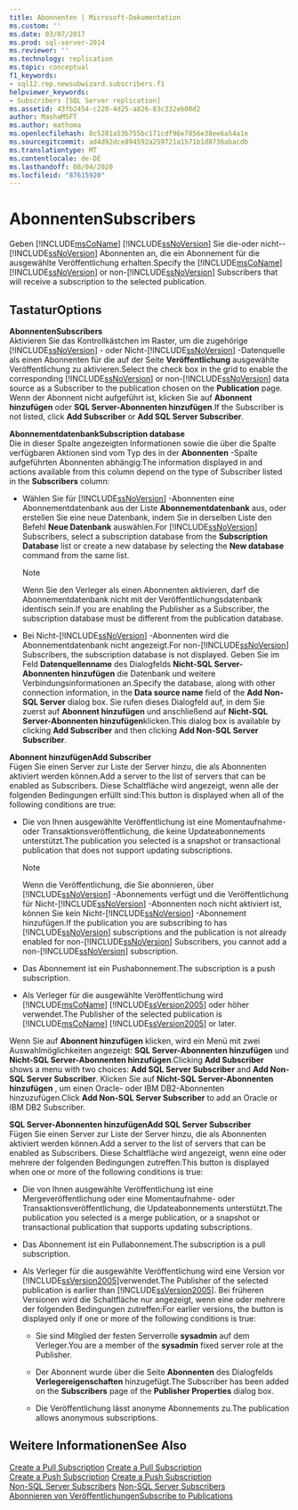 ```yaml
---
title: Abonnenten | Microsoft-Dokumentation
ms.custom: ''
ms.date: 03/07/2017
ms.prod: sql-server-2014
ms.reviewer: ''
ms.technology: replication
ms.topic: conceptual
f1_keywords:
- sql12.rep.newsubwizard.subscribers.f1
helpviewer_keywords:
- Subscribers [SQL Server replication]
ms.assetid: 43fb2454-c220-4d25-a826-83c332eb00d2
author: MashaMSFT
ms.author: mathoma
ms.openlocfilehash: 8c5281a53b755bc171cdf96e7856e38ee6a54a1e
ms.sourcegitcommit: ad4d92dce894592a259721a1571b1d8736abacdb
ms.translationtype: MT
ms.contentlocale: de-DE
ms.lasthandoff: 08/04/2020
ms.locfileid: "87615920"
---
```

# <a name="subscribers"></a><span data-ttu-id="9e837-102">Abonnenten</span><span class="sxs-lookup"><span data-stu-id="9e837-102">Subscribers</span></span>
  <span data-ttu-id="9e837-103">Geben [!INCLUDE[msCoName](../../includes/msconame-md.md)] [!INCLUDE[ssNoVersion](../../includes/ssnoversion-md.md)] Sie die-oder nicht-- [!INCLUDE[ssNoVersion](../../includes/ssnoversion-md.md)] Abonnenten an, die ein Abonnement für die ausgewählte Veröffentlichung erhalten.</span><span class="sxs-lookup"><span data-stu-id="9e837-103">Specify the [!INCLUDE[msCoName](../../includes/msconame-md.md)] [!INCLUDE[ssNoVersion](../../includes/ssnoversion-md.md)] or non-[!INCLUDE[ssNoVersion](../../includes/ssnoversion-md.md)] Subscribers that will receive a subscription to the selected publication.</span></span>  
  
## <a name="options"></a><span data-ttu-id="9e837-104">Tastatur</span><span class="sxs-lookup"><span data-stu-id="9e837-104">Options</span></span>  
 <span data-ttu-id="9e837-105">**Abonnenten**</span><span class="sxs-lookup"><span data-stu-id="9e837-105">**Subscribers**</span></span>  
 <span data-ttu-id="9e837-106">Aktivieren Sie das Kontrollkästchen im Raster, um die zugehörige [!INCLUDE[ssNoVersion](../../includes/ssnoversion-md.md)] - oder Nicht-[!INCLUDE[ssNoVersion](../../includes/ssnoversion-md.md)] -Datenquelle als einen Abonnenten für die auf der Seite **Veröffentlichung** ausgewählte Veröffentlichung zu aktivieren.</span><span class="sxs-lookup"><span data-stu-id="9e837-106">Select the check box in the grid to enable the corresponding [!INCLUDE[ssNoVersion](../../includes/ssnoversion-md.md)] or non-[!INCLUDE[ssNoVersion](../../includes/ssnoversion-md.md)] data source as a Subscriber to the publication chosen on the **Publication** page.</span></span> <span data-ttu-id="9e837-107">Wenn der Abonnent nicht aufgeführt ist, klicken Sie auf **Abonnent hinzufügen** oder **SQL Server-Abonnenten hinzufügen**.</span><span class="sxs-lookup"><span data-stu-id="9e837-107">If the Subscriber is not listed, click **Add Subscriber** or **Add SQL Server Subscriber**.</span></span>  
  
 <span data-ttu-id="9e837-108">**Abonnementdatenbank**</span><span class="sxs-lookup"><span data-stu-id="9e837-108">**Subscription database**</span></span>  
 <span data-ttu-id="9e837-109">Die in dieser Spalte angezeigten Informationen sowie die über die Spalte verfügbaren Aktionen sind vom Typ des in der **Abonnenten** -Spalte aufgeführten Abonnenten abhängig:</span><span class="sxs-lookup"><span data-stu-id="9e837-109">The information displayed in and actions available from this column depend on the type of Subscriber listed in the **Subscribers** column:</span></span>  
  
-   <span data-ttu-id="9e837-110">Wählen Sie für [!INCLUDE[ssNoVersion](../../includes/ssnoversion-md.md)] -Abonnenten eine Abonnementdatenbank aus der Liste **Abonnementdatenbank** aus, oder erstellen Sie eine neue Datenbank, indem Sie in derselben Liste den Befehl **Neue Datenbank** auswählen.</span><span class="sxs-lookup"><span data-stu-id="9e837-110">For [!INCLUDE[ssNoVersion](../../includes/ssnoversion-md.md)] Subscribers, select a subscription database from the **Subscription Database** list or create a new database by selecting the **New database** command from the same list.</span></span>  
  
    > [!NOTE]  
    >  <span data-ttu-id="9e837-111">Wenn Sie den Verleger als einen Abonnenten aktivieren, darf die Abonnementdatenbank nicht mit der Veröffentlichungsdatenbank identisch sein.</span><span class="sxs-lookup"><span data-stu-id="9e837-111">If you are enabling the Publisher as a Subscriber, the subscription database must be different from the publication database.</span></span>  
  
-   <span data-ttu-id="9e837-112">Bei Nicht-[!INCLUDE[ssNoVersion](../../includes/ssnoversion-md.md)] -Abonnenten wird die Abonnementdatenbank nicht angezeigt.</span><span class="sxs-lookup"><span data-stu-id="9e837-112">For non-[!INCLUDE[ssNoVersion](../../includes/ssnoversion-md.md)] Subscribers, the subscription database is not displayed.</span></span> <span data-ttu-id="9e837-113">Geben Sie im Feld **Datenquellenname** des Dialogfelds **Nicht-SQL Server-Abonnenten hinzufügen** die Datenbank und weitere Verbindungsinformationen an.</span><span class="sxs-lookup"><span data-stu-id="9e837-113">Specify the database, along with other connection information, in the **Data source name** field of the **Add Non-SQL Server** dialog box.</span></span> <span data-ttu-id="9e837-114">Sie rufen dieses Dialogfeld auf, in dem Sie zuerst auf **Abonnent hinzufügen** und anschließend auf **Nicht-SQL Server-Abonnenten hinzufügen**klicken.</span><span class="sxs-lookup"><span data-stu-id="9e837-114">This dialog box is available by clicking **Add Subscriber** and then clicking **Add Non-SQL Server Subscriber**.</span></span>  
  
 <span data-ttu-id="9e837-115">**Abonnent hinzufügen**</span><span class="sxs-lookup"><span data-stu-id="9e837-115">**Add Subscriber**</span></span>  
 <span data-ttu-id="9e837-116">Fügen Sie einen Server zur Liste der Server hinzu, die als Abonnenten aktiviert werden können.</span><span class="sxs-lookup"><span data-stu-id="9e837-116">Add a server to the list of servers that can be enabled as Subscribers.</span></span> <span data-ttu-id="9e837-117">Diese Schaltfläche wird angezeigt, wenn alle der folgenden Bedingungen erfüllt sind:</span><span class="sxs-lookup"><span data-stu-id="9e837-117">This button is displayed when all of the following conditions are true:</span></span>  
  
-   <span data-ttu-id="9e837-118">Die von Ihnen ausgewählte Veröffentlichung ist eine Momentaufnahme- oder Transaktionsveröffentlichung, die keine Updateabonnements unterstützt.</span><span class="sxs-lookup"><span data-stu-id="9e837-118">The publication you selected is a snapshot or transactional publication that does not support updating subscriptions.</span></span>  
  
    > [!NOTE]  
    >  <span data-ttu-id="9e837-119">Wenn die Veröffentlichung, die Sie abonnieren, über [!INCLUDE[ssNoVersion](../../includes/ssnoversion-md.md)] -Abonnements verfügt und die Veröffentlichung für Nicht-[!INCLUDE[ssNoVersion](../../includes/ssnoversion-md.md)] -Abonnenten noch nicht aktiviert ist, können Sie kein Nicht-[!INCLUDE[ssNoVersion](../../includes/ssnoversion-md.md)] -Abonnement hinzufügen.</span><span class="sxs-lookup"><span data-stu-id="9e837-119">If the publication you are subscribing to has [!INCLUDE[ssNoVersion](../../includes/ssnoversion-md.md)] subscriptions and the publication is not already enabled for non-[!INCLUDE[ssNoVersion](../../includes/ssnoversion-md.md)] Subscribers, you cannot add a non-[!INCLUDE[ssNoVersion](../../includes/ssnoversion-md.md)] subscription.</span></span>  
  
-   <span data-ttu-id="9e837-120">Das Abonnement ist ein Pushabonnement.</span><span class="sxs-lookup"><span data-stu-id="9e837-120">The subscription is a push subscription.</span></span>  
  
-   <span data-ttu-id="9e837-121">Als Verleger für die ausgewählte Veröffentlichung wird [!INCLUDE[msCoName](../../includes/msconame-md.md)] [!INCLUDE[ssVersion2005](../../includes/ssversion2005-md.md)] oder höher verwendet.</span><span class="sxs-lookup"><span data-stu-id="9e837-121">The Publisher of the selected publication is [!INCLUDE[msCoName](../../includes/msconame-md.md)] [!INCLUDE[ssVersion2005](../../includes/ssversion2005-md.md)] or later.</span></span>  
  
 <span data-ttu-id="9e837-122">Wenn Sie auf **Abonnent hinzufügen** klicken, wird ein Menü mit zwei Auswahlmöglichkeiten angezeigt: **SQL Server-Abonnenten hinzufügen** und **Nicht-SQL Server-Abonnenten hinzufügen**.</span><span class="sxs-lookup"><span data-stu-id="9e837-122">Clicking **Add Subscriber** shows a menu with two choices: **Add SQL Server Subscriber** and **Add Non-SQL Server Subscriber**.</span></span> <span data-ttu-id="9e837-123">Klicken Sie auf **Nicht-SQL Server-Abonnenten hinzufügen** , um einen Oracle- oder IBM DB2-Abonnenten hinzuzufügen.</span><span class="sxs-lookup"><span data-stu-id="9e837-123">Click **Add Non-SQL Server Subscriber** to add an Oracle or IBM DB2 Subscriber.</span></span>  
  
 <span data-ttu-id="9e837-124">**SQL Server-Abonnenten hinzufügen**</span><span class="sxs-lookup"><span data-stu-id="9e837-124">**Add SQL Server Subscriber**</span></span>  
 <span data-ttu-id="9e837-125">Fügen Sie einen Server zur Liste der Server hinzu, die als Abonnenten aktiviert werden können.</span><span class="sxs-lookup"><span data-stu-id="9e837-125">Add a server to the list of servers that can be enabled as Subscribers.</span></span> <span data-ttu-id="9e837-126">Diese Schaltfläche wird angezeigt, wenn eine oder mehrere der folgenden Bedingungen zutreffen:</span><span class="sxs-lookup"><span data-stu-id="9e837-126">This button is displayed when one or more of the following conditions is true:</span></span>  
  
-   <span data-ttu-id="9e837-127">Die von Ihnen ausgewählte Veröffentlichung ist eine Mergeveröffentlichung oder eine Momentaufnahme- oder Transaktionsveröffentlichung, die Updateabonnements unterstützt.</span><span class="sxs-lookup"><span data-stu-id="9e837-127">The publication you selected is a merge publication, or a snapshot or transactional publication that supports updating subscriptions.</span></span>  
  
-   <span data-ttu-id="9e837-128">Das Abonnement ist ein Pullabonnement.</span><span class="sxs-lookup"><span data-stu-id="9e837-128">The subscription is a pull subscription.</span></span>  
  
-   <span data-ttu-id="9e837-129">Als Verleger für die ausgewählte Veröffentlichung wird eine Version vor [!INCLUDE[ssVersion2005](../../includes/ssversion2005-md.md)]verwendet.</span><span class="sxs-lookup"><span data-stu-id="9e837-129">The Publisher of the selected publication is earlier than [!INCLUDE[ssVersion2005](../../includes/ssversion2005-md.md)].</span></span> <span data-ttu-id="9e837-130">Bei früheren Versionen wird die Schaltfläche nur angezeigt, wenn eine oder mehrere der folgenden Bedingungen zutreffen:</span><span class="sxs-lookup"><span data-stu-id="9e837-130">For earlier versions, the button is displayed only if one or more of the following conditions is true:</span></span>  
  
    -   <span data-ttu-id="9e837-131">Sie sind Mitglied der festen Serverrolle **sysadmin** auf dem Verleger.</span><span class="sxs-lookup"><span data-stu-id="9e837-131">You are a member of the **sysadmin** fixed server role at the Publisher.</span></span>  
  
    -   <span data-ttu-id="9e837-132">Der Abonnent wurde über die Seite **Abonnenten** des Dialogfelds **Verlegereigenschaften** hinzugefügt.</span><span class="sxs-lookup"><span data-stu-id="9e837-132">The Subscriber has been added on the **Subscribers** page of the **Publisher Properties** dialog box.</span></span>  
  
    -   <span data-ttu-id="9e837-133">Die Veröffentlichung lässt anonyme Abonnements zu.</span><span class="sxs-lookup"><span data-stu-id="9e837-133">The publication allows anonymous subscriptions.</span></span>  
  
## <a name="see-also"></a><span data-ttu-id="9e837-134">Weitere Informationen</span><span class="sxs-lookup"><span data-stu-id="9e837-134">See Also</span></span>  
 <span data-ttu-id="9e837-135">[Create a Pull Subscription](create-a-pull-subscription.md) </span><span class="sxs-lookup"><span data-stu-id="9e837-135">[Create a Pull Subscription](create-a-pull-subscription.md) </span></span>  
 <span data-ttu-id="9e837-136">[Create a Push Subscription](create-a-push-subscription.md) </span><span class="sxs-lookup"><span data-stu-id="9e837-136">[Create a Push Subscription](create-a-push-subscription.md) </span></span>  
 <span data-ttu-id="9e837-137">[Non-SQL Server Subscribers](non-sql/non-sql-server-subscribers.md) </span><span class="sxs-lookup"><span data-stu-id="9e837-137">[Non-SQL Server Subscribers](non-sql/non-sql-server-subscribers.md) </span></span>  
 [<span data-ttu-id="9e837-138">Abonnieren von Veröffentlichungen</span><span class="sxs-lookup"><span data-stu-id="9e837-138">Subscribe to Publications</span></span>](subscribe-to-publications.md)  
  
  
